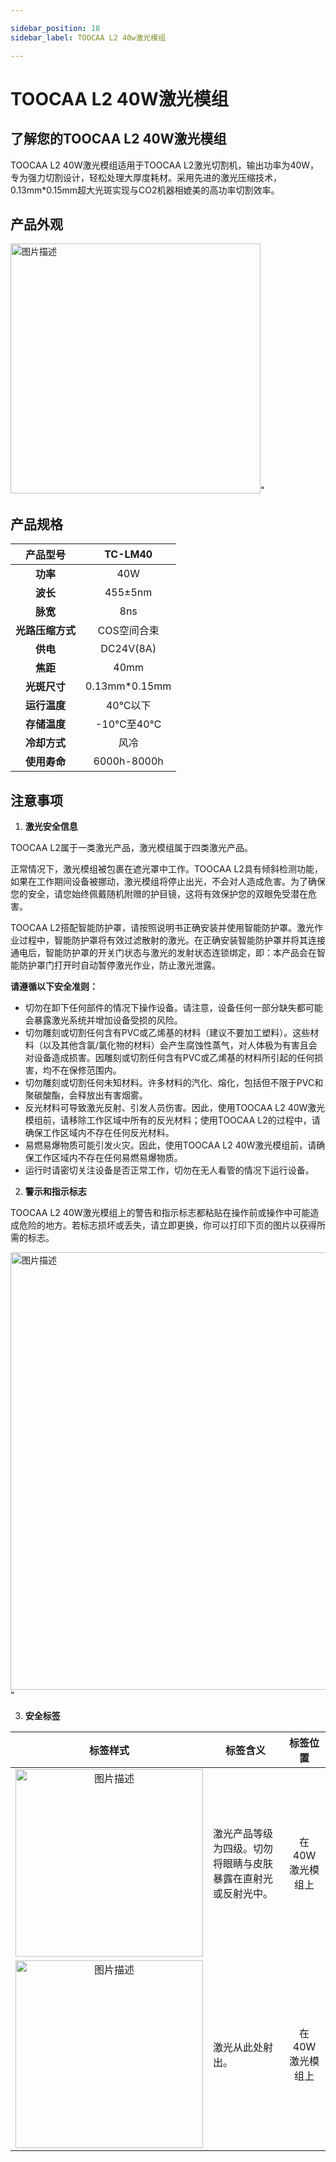 ```yaml
---

sidebar_position: 18
sidebar_label: TOOCAA L2 40w激光模组

---
```

# TOOCAA L2 40W激光模组

## 了解您的TOOCAA L2 40W激光模组

TOOCAA L2 40W激光模组适用于TOOCAA L2激光切割机，输出功率为40W，专为强力切割设计，轻松处理大厚度耗材。采用先进的激光压缩技术，0.13mm*0.15mm超大光斑实现与CO2机器相媲美的高功率切割效率。

## 产品外观
<img src="http://wiki-toocaa.oss-cn-hongkong.aliyuncs.com/40w.png" alt="图片描述" width="400" />" 

## 产品规格
| **产品型号** | TC-LM40 |
| :---: | :---: |
| **功率** | 40W |
| **波长** | 455±5nm |
| **脉宽** | 8ns |
| **光路压缩方式** | COS空间合束 |
| **供电** | DC24V(8A) |
| **焦距** | 40mm |
| **光斑尺寸** | 0.13mm*0.15mm |
| **运行温度** | 40℃以下 |
| **存储温度** | -10℃至40℃ |
| **冷却方式** | 风冷 |
| **使用寿命** | 6000h-8000h |

## 注意事项

1. **激光安全信息**

TOOCAA L2属于一类激光产品，激光模组属于四类激光产品。

正常情况下，激光模组被包裹在遮光罩中工作。TOOCAA L2具有倾斜检测功能，如果在工作期间设备被挪动，激光模组将停止出光，不会对人造成危害。为了确保您的安全，请您始终佩戴随机附赠的护目镜，这将有效保护您的双眼免受潜在危害。

TOOCAA L2搭配智能防护罩，请按照说明书正确安装并使用智能防护罩。激光作业过程中，智能防护罩将有效过滤散射的激光。在正确安装智能防护罩并将其连接通电后，智能防护罩的开关门状态与激光的发射状态连锁绑定，即：本产品会在智能防护罩门打开时自动暂停激光作业，防止激光泄露。

**请遵循以下安全准则：**

+ 切勿在卸下任何部件的情况下操作设备。请注意，设备任何一部分缺失都可能会暴露激光系统并增加设备受损的风险。
+ 切勿雕刻或切割任何含有PVC或乙烯基的材料（建议不要加工塑料）。这些材料（以及其他含氯/氯化物的材料）会产生腐蚀性蒸气，对人体极为有害且会对设备造成损害。因雕刻或切割任何含有PVC或乙烯基的材料所引起的任何损害，均不在保修范围内。
+ 切勿雕刻或切割任何未知材料。许多材料的汽化、熔化，包括但不限于PVC和聚碳酸酯，会释放出有害烟雾。
+ 反光材料可导致激光反射、引发人员伤害。因此，使用TOOCAA L2 40W激光模组前，请移除工作区域中所有的反光材料；使用TOOCAA L2的过程中，请确保工作区域内不存在任何反光材料。
+ 易燃易爆物质可能引发火灾。因此，使用TOOCAA L2 40W激光模组前，请确保工作区域内不存在任何易燃易爆物质。
+ 运行时请密切关注设备是否正常工作，切勿在无人看管的情况下运行设备。

2. **警示和指示标志**

TOOCAA L2 40W激光模组上的警告和指示标志都粘贴在操作前或操作中可能造成危险的地方。若标志损坏或丢失，请立即更换，你可以打印下页的图片以获得所需的标志。

<img src="http://wiki-toocaa.oss-cn-hongkong.aliyuncs.com/40w%E6%A0%87%E8%AF%86.png" alt="图片描述" width="700" />" 

3. **安全标签**

| **标签样式** | **标签含义** | **标签位置** |
| :---: | --- | :---: |
| <img src="http://wiki-toocaa.oss-cn-hongkong.aliyuncs.com/%E5%AE%89%E5%85%A8%E7%AC%AC%E4%B8%80/40w.png" alt="图片描述" width="300" />  | 激光产品等级为四级。切勿将眼睛与皮肤暴露在直射光或反射光中。 | 在40W激光模组上 |
| <img src="http://wiki-toocaa.oss-cn-hongkong.aliyuncs.com/%E5%AE%89%E5%85%A8%E7%AC%AC%E4%B8%80/biu.png" alt="图片描述" width="300" />  | 激光从此处射出。 | 在40W激光模组上 |
